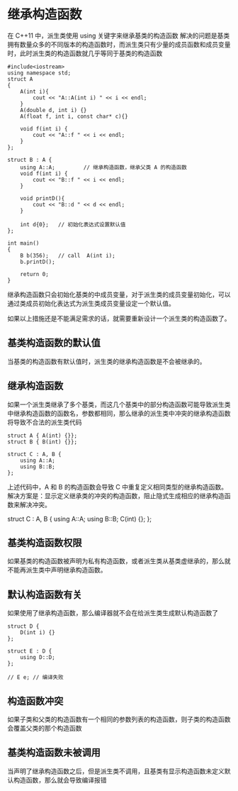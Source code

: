 # 继承构造函数

在 C++11 中，派生类使用 using 关键字来继承基类的构造函数
解决的问题是基类拥有数量众多的不同版本的构造函数时，而派生类只有少量的成员函数和成员变量时，此时派生类的构造函数就几乎等同于基类的构造函数

```
#include<iostream>
using namespace std;
struct A
{
    A(int i){
        cout << "A::A(int i) " << i << endl;
    }
    A(double d, int i) {}
    A(float f, int i, const char* c){}

    void f(int i) {
        cout << "A::f " << i << endl;
    }
};

struct B : A {
    using A::A;         // 继承构造函数，继承父类 A 的构造函数
    void f(int i) {
        cout << "B::f " << i << endl;
    }

    void printD(){
        cout << "B::d " << d << endl;
    }

    int d{0};   // 初始化表达式设置默认值
};

int main()
{
    B b(356);   // call  A(int i);
    b.printD();

    return 0;
}
```

继承构造函数只会初始化基类的中成员变量，对于派生类的成员变量初始化，可以通过类成员初始化表达式为派生类成员变量设定一个默认值。

如果以上措施还是不能满足需求的话，就需要重新设计一个派生类的构造函数了。

## 基类构造函数的默认值

当基类的构造函数有默认值时，派生类的继承构造函数是不会被继承的。

## 继承构造函数

如果一个派生类继承了多个基类，而这几个基类中的部分构造函数可能导致派生类中继承构造函数的函数名，参数都相同，那么继承的派生类中冲突的继承构造函数将导致不合法的派生类代码

```
struct A { A(int) {}};
struct B { B(int) {}};

struct C : A, B {
    using A::A;
    using B::B;
};
```

上述代码中，A 和 B 的构造函数会导致 C 中重复定义相同类型的继承构造函数。
解决方案是：显示定义继承类的冲突的构造函数，阻止隐式生成相应的继承构造函数来解决冲突。

struct C : A, B {
    using A::A;
    using B::B;
    C(int) {};
};

## 基类构造函数权限
如果基类的构造函数被声明为私有构造函数，或者派生类从基类虚继承的，那么就不能再派生类中声明继承构造函数。

## 默认构造函数有关
如果使用了继承构造函数，那么编译器就不会在给派生类生成默认构造函数了

```
struct D {
    D(int i) {}
};

struct E : D {
    using D::D;
};

// E e; // 编译失败
```

## 构造函数冲突

如果子类和父类的构造函数有一个相同的参数列表的构造函数，则子类的构造函数会覆盖父类的那个构造函数

## 基类构造函数未被调用

当声明了继承构造函数之后，但是派生类不调用，且基类有显示构造函数未定义默认构造函数，那么就会导致编译报错